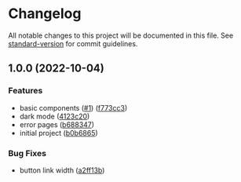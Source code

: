 # Changelog

All notable changes to this project will be documented in this file. See [standard-version](https://github.com/conventional-changelog/standard-version) for commit guidelines.

## 1.0.0 (2022-10-04)


### Features

* basic components ([#1](https://github.com/surdarmaputra/next-ts-tailwind-starter/issues/1)) ([f773cc3](https://github.com/surdarmaputra/next-ts-tailwind-starter/commit/f773cc33c3c1fe77d30c191516a6ed23846cfc7f))
* dark mode ([4123c20](https://github.com/surdarmaputra/next-ts-tailwind-starter/commit/4123c20be8086ca2bd53c008ba229d95c0ed8944))
* error pages ([b688347](https://github.com/surdarmaputra/next-ts-tailwind-starter/commit/b68834719fb8dc7bee2f50747b91d72bca1461ca))
* initial project ([b0b6865](https://github.com/surdarmaputra/next-ts-tailwind-starter/commit/b0b6865e3c25758c1be7f6b073f57af179206b5e))


### Bug Fixes

* button link width ([a2ff13b](https://github.com/surdarmaputra/next-ts-tailwind-starter/commit/a2ff13be611da74310d47e973aa8df2966169951))
